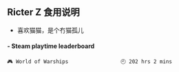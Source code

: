 ## Ricter Z 食用说明
- 喜欢猫猫，是个冇猫孤儿

<!-- steam-box start -->
#### - Steam playtime leaderboard
```text
🎮 World of Warships                 🕘 202 hrs 2 mins
```
<!-- Powered by https://github.com/YouEclipse/steam-box . -->
<!-- steam-box end -->
